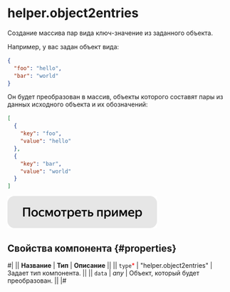 # helper.object2entries

Создание массива пар вида ключ-значение из заданного объекта.

Например, у вас задан объект вида:

```json
{
  "foo": "hello",
  "bar": "world"
}
```

Он будет преобразован в массив, объекты которого составят пары из данных исходного объекта и их обозначений:

```json
[
  {
    "key": "foo",
    "value": "hello"
  },
  {
    "key": "bar",
    "value": "world"
  }
]
```

[![](../_images/buttons/view-example.svg)](https://clck.ru/QRgqs)

## Свойства компонента {#properties}

#|
|| **Название** | **Тип** | **Описание** ||
|| `type`<span style="color: red">\*</span> | "helper.object2entries" | Задает тип компонента. ||
|| `data` | _any_ | Объект, который будет преобразован. ||
|#
